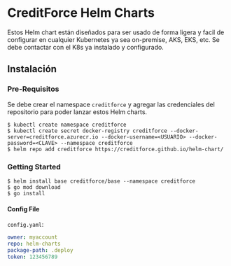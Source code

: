 # CreditForce Helm Charts

Estos Helm chart están diseñados para ser usado de forma ligera y facil de configurar en cualquier Kubernetes ya sea on-premise, AKS, EKS, etc. Se debe contactar con el K8s ya instalado y configurado.

## Instalación

### Pre-Requisitos

Se debe crear el namespace `creditforce` y agregar las credenciales del repositorio para poder lanzar estos Helm charts.

```console
$ kubectl create namespace creditforce
$ kubectl create secret docker-registry creditforce --docker-server=creditforce.azurecr.io --docker-username=<USUARIO> --docker-password=<CLAVE> --namespace creditforce
$ helm repo add creditforce https://creditforce.github.io/helm-chart/
```

### Getting Started

```console
$ helm install base creditforce/base --namespace creditforce
$ go mod download
$ go install
```

#### Config File

`config.yaml`:

```yaml
owner: myaccount
repo: helm-charts
package-path: .deploy
token: 123456789
```
